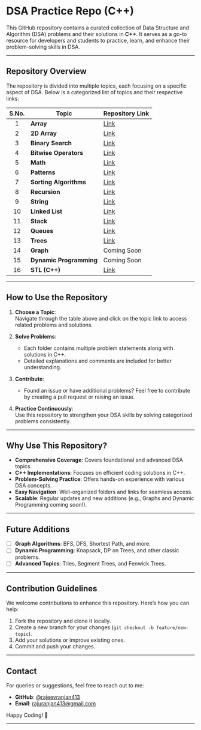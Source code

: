 # **DSA Practice Repo (C++)**

This GitHub repository contains a curated collection of Data Structure and Algorithm (DSA) problems and their solutions in **C++**. It serves as a go-to resource for developers and students to practice, learn, and enhance their problem-solving skills in DSA.

---

## **Repository Overview**

The repository is divided into multiple topics, each focusing on a specific aspect of DSA. Below is a categorized list of topics and their respective links:

|  **S.No.** |        **Topic**         | **Repository Link**                                                                                          |
|:----------:|--------------------------|-------------------------------------------------------------------------------------------------------------|
|  1         | **Array**                | [Link](https://github.com/rajeevranjan413/dsa-practice-questions/tree/main/Array)                          |
|  2         | **2D Array**             | [Link](https://github.com/rajeevranjan413/dsa-practice-questions/tree/main/2D-Array)                       |
|  3         | **Binary Search**        | [Link](https://github.com/rajeevranjan413/dsa-practice-questions/tree/main/BinarySearch)                   |
|  4         | **Bitwise Operators**    | [Link](https://github.com/rajeevranjan413/dsa-practice-questions/tree/main/BitwiseOperator)                |
|  5         | **Math**                 | [Link](https://github.com/rajeevranjan413/dsa-practice-questions/tree/main/Math)                           |
|  6         | **Patterns**             | [Link](https://github.com/rajeevranjan413/dsa-practice-questions/tree/main/Patterns)                       |
|  7         | **Sorting Algorithms**   | [Link](https://github.com/rajeevranjan413/dsa-practice-questions/tree/main/Sorting)                        |
|  8         | **Recursion**            | [Link](https://github.com/rajeevranjan413/dsa-practice-questions/tree/main/Recursion)                      |
|  9         | **String**               | [Link](https://github.com/rajeevranjan413/dsa-practice-questions/tree/main/String)                         |
|  10        | **Linked List**          | [Link](https://github.com/rajeevranjan413/dsa-practice-questions/tree/main/LinkedList)                     |
|  11        | **Stack**                | [Link](https://github.com/rajeevranjan413/dsa-practice-questions/tree/main/Stack)                          |
|  12        | **Queues**               | [Link](https://github.com/rajeevranjan413/dsa-practice-questions/tree/main/Queues)                         |
|  13        | **Trees**                | [Link](https://github.com/rajeevranjan413/dsa-practice-questions/tree/main/Trees)                          |
|  14        | **Graph**                | Coming Soon                                                                                               |
|  15        | **Dynamic Programming**  | Coming Soon                                                                                               |
|  16        | **STL (C++)**            | [Link](https://github.com/rajeevranjan413/dsa-practice-questions/tree/main/STL)                            |

---

## **How to Use the Repository**

1. **Choose a Topic**:  
   Navigate through the table above and click on the topic link to access related problems and solutions.

2. **Solve Problems**:  
   - Each folder contains multiple problem statements along with solutions in C++.
   - Detailed explanations and comments are included for better understanding.

3. **Contribute**:  
   - Found an issue or have additional problems? Feel free to contribute by creating a pull request or raising an issue.

4. **Practice Continuously**:  
   Use this repository to strengthen your DSA skills by solving categorized problems consistently.

---

## **Why Use This Repository?**

- **Comprehensive Coverage**: Covers foundational and advanced DSA topics.
- **C++ Implementations**: Focuses on efficient coding solutions in C++.
- **Problem-Solving Practice**: Offers hands-on experience with various DSA concepts.
- **Easy Navigation**: Well-organized folders and links for seamless access.
- **Scalable**: Regular updates and new additions (e.g., Graphs and Dynamic Programming coming soon!).

---

## **Future Additions**

- [ ] **Graph Algorithms**: BFS, DFS, Shortest Path, and more.
- [ ] **Dynamic Programming**: Knapsack, DP on Trees, and other classic problems.
- [ ] **Advanced Topics**: Tries, Segment Trees, and Fenwick Trees.

---

## **Contribution Guidelines**

We welcome contributions to enhance this repository. Here’s how you can help:

1. Fork the repository and clone it locally.
2. Create a new branch for your changes (`git checkout -b feature/new-topic`).
3. Add your solutions or improve existing ones.
4. Commit and push your changes.

---

## **Contact**

For queries or suggestions, feel free to reach out to me:

- **GitHub**: [@rajeevranjan413](https://github.com/rajeevranjan413)
- **Email**: rajuranjan413@gmail.com

Happy Coding! 🚀

---
